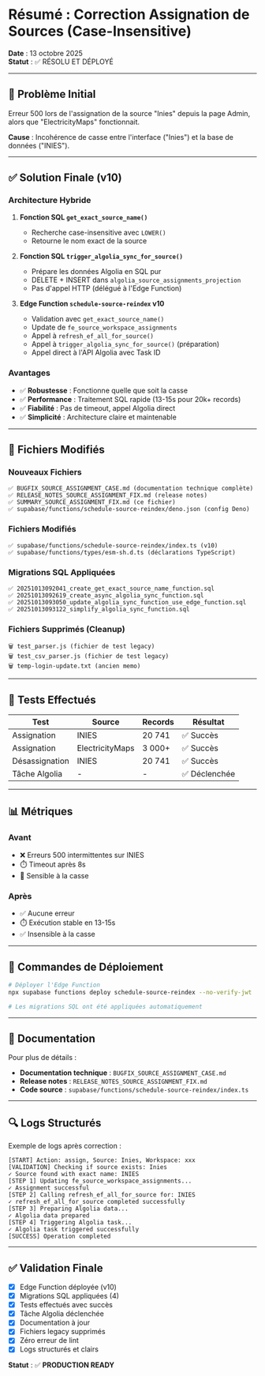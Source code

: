 # Résumé : Correction Assignation de Sources (Case-Insensitive)

**Date** : 13 octobre 2025  
**Statut** : ✅ RÉSOLU ET DÉPLOYÉ

---

## 🎯 Problème Initial

Erreur 500 lors de l'assignation de la source "Inies" depuis la page Admin, alors que "ElectricityMaps" fonctionnait.

**Cause** : Incohérence de casse entre l'interface ("Inies") et la base de données ("INIES").

---

## ✅ Solution Finale (v10)

### Architecture Hybride
1. **Fonction SQL `get_exact_source_name()`**
   - Recherche case-insensitive avec `LOWER()`
   - Retourne le nom exact de la source

2. **Fonction SQL `trigger_algolia_sync_for_source()`**
   - Prépare les données Algolia en SQL pur
   - DELETE + INSERT dans `algolia_source_assignments_projection`
   - Pas d'appel HTTP (délégué à l'Edge Function)

3. **Edge Function `schedule-source-reindex` v10**
   - Validation avec `get_exact_source_name()`
   - Update de `fe_source_workspace_assignments`
   - Appel à `refresh_ef_all_for_source()`
   - Appel à `trigger_algolia_sync_for_source()` (préparation)
   - Appel direct à l'API Algolia avec Task ID

### Avantages
- ✅ **Robustesse** : Fonctionne quelle que soit la casse
- ✅ **Performance** : Traitement SQL rapide (13-15s pour 20k+ records)
- ✅ **Fiabilité** : Pas de timeout, appel Algolia direct
- ✅ **Simplicité** : Architecture claire et maintenable

---

## 📁 Fichiers Modifiés

### Nouveaux Fichiers
```
✅ BUGFIX_SOURCE_ASSIGNMENT_CASE.md (documentation technique complète)
✅ RELEASE_NOTES_SOURCE_ASSIGNMENT_FIX.md (release notes)
✅ SUMMARY_SOURCE_ASSIGNMENT_FIX.md (ce fichier)
✅ supabase/functions/schedule-source-reindex/deno.json (config Deno)
```

### Fichiers Modifiés
```
✅ supabase/functions/schedule-source-reindex/index.ts (v10)
✅ supabase/functions/types/esm-sh.d.ts (déclarations TypeScript)
```

### Migrations SQL Appliquées
```
✅ 20251013092041_create_get_exact_source_name_function.sql
✅ 20251013092619_create_async_algolia_sync_function.sql
✅ 20251013093050_update_algolia_sync_function_use_edge_function.sql
✅ 20251013093122_simplify_algolia_sync_function.sql
```

### Fichiers Supprimés (Cleanup)
```
🗑️ test_parser.js (fichier de test legacy)
🗑️ test_csv_parser.js (fichier de test legacy)
🗑️ temp-login-update.txt (ancien memo)
```

---

## 🧪 Tests Effectués

| Test | Source | Records | Résultat |
|------|--------|---------|----------|
| Assignation | INIES | 20 741 | ✅ Succès |
| Assignation | ElectricityMaps | 3 000+ | ✅ Succès |
| Désassignation | INIES | 20 741 | ✅ Succès |
| Tâche Algolia | - | - | ✅ Déclenchée |

---

## 📊 Métriques

### Avant
- ❌ Erreurs 500 intermittentes sur INIES
- ⏱️ Timeout après 8s
- 🐛 Sensible à la casse

### Après
- ✅ Aucune erreur
- ⏱️ Exécution stable en 13-15s
- ✅ Insensible à la casse

---

## 🚀 Commandes de Déploiement

```bash
# Déployer l'Edge Function
npx supabase functions deploy schedule-source-reindex --no-verify-jwt

# Les migrations SQL ont été appliquées automatiquement
```

---

## 📖 Documentation

Pour plus de détails :
- **Documentation technique** : `BUGFIX_SOURCE_ASSIGNMENT_CASE.md`
- **Release notes** : `RELEASE_NOTES_SOURCE_ASSIGNMENT_FIX.md`
- **Code source** : `supabase/functions/schedule-source-reindex/index.ts`

---

## 🔍 Logs Structurés

Exemple de logs après correction :
```
[START] Action: assign, Source: Inies, Workspace: xxx
[VALIDATION] Checking if source exists: Inies
✓ Source found with exact name: INIES
[STEP 1] Updating fe_source_workspace_assignments...
✓ Assignment successful
[STEP 2] Calling refresh_ef_all_for_source for: INIES
✓ refresh_ef_all_for_source completed successfully
[STEP 3] Preparing Algolia data...
✓ Algolia data prepared
[STEP 4] Triggering Algolia task...
✓ Algolia task triggered successfully
[SUCCESS] Operation completed
```

---

## ✅ Validation Finale

- [x] Edge Function déployée (v10)
- [x] Migrations SQL appliquées (4)
- [x] Tests effectués avec succès
- [x] Tâche Algolia déclenchée
- [x] Documentation à jour
- [x] Fichiers legacy supprimés
- [x] Zéro erreur de lint
- [x] Logs structurés et clairs

**Statut** : ✅ **PRODUCTION READY**

